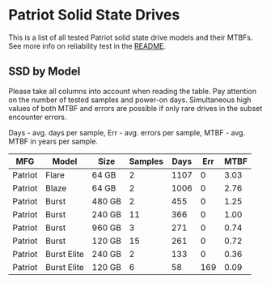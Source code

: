 Patriot Solid State Drives
==========================

This is a list of all tested Patriot solid state drive models and their MTBFs. See
more info on reliability test in the [README](https://github.com/bsdhw/SMART).

SSD by Model
------------

Please take all columns into account when reading the table. Pay attention on the
number of tested samples and power-on days. Simultaneous high values of both MTBF
and errors are possible if only rare drives in the subset encounter errors.

Days - avg. days per sample,
Err  - avg. errors per sample,
MTBF - avg. MTBF in years per sample.

| MFG       | Model              | Size   | Samples | Days  | Err   | MTBF |
|-----------|--------------------|--------|---------|-------|-------|------|
| Patriot   | Flare              | 64 GB  | 2       | 1107  | 0     | 3.03   |
| Patriot   | Blaze              | 64 GB  | 2       | 1006  | 0     | 2.76   |
| Patriot   | Burst              | 480 GB | 2       | 455   | 0     | 1.25   |
| Patriot   | Burst              | 240 GB | 11      | 366   | 0     | 1.00   |
| Patriot   | Burst              | 960 GB | 3       | 271   | 0     | 0.74   |
| Patriot   | Burst              | 120 GB | 15      | 261   | 0     | 0.72   |
| Patriot   | Burst Elite        | 240 GB | 2       | 133   | 0     | 0.36   |
| Patriot   | Burst Elite        | 120 GB | 6       | 58    | 169   | 0.09   |
